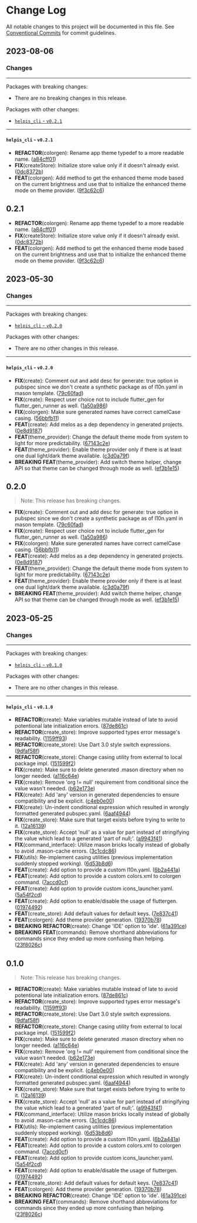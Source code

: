 # Change Log

All notable changes to this project will be documented in this file.
See [Conventional Commits](https://conventionalcommits.org) for commit guidelines.

## 2023-08-06

### Changes

---

Packages with breaking changes:

 - There are no breaking changes in this release.

Packages with other changes:

 - [`helpis_cli` - `v0.2.1`](#helpis_cli---v021)

---

#### `helpis_cli` - `v0.2.1`

 - **REFACTOR**(colorgen): Rename app theme typedef to a more readable name. ([a84cff01](https://github.com/helpisdev/helpis_cli.git/commit/a84cff01c620eb5495447125c93040c9f6e3ae15))
 - **FIX**(createStore): Initialize store value only if it doesn't already exist. ([0dc8372b](https://github.com/helpisdev/helpis_cli.git/commit/0dc8372b36c47981171a9ecbd0995fdedc65bfb7))
 - **FEAT**(colorgen): Add method to get the enhanced theme mode based on the current brightness and use that to initialize the enhanced theme mode on theme provider. ([9f3c62c6](https://github.com/helpisdev/helpis_cli.git/commit/9f3c62c637fc600de8abd06036c584a275922a78))

## 0.2.1

 - **REFACTOR**(colorgen): Rename app theme typedef to a more readable name. ([a84cff01](https://github.com/helpisdev/helpis_cli.git/commit/a84cff01c620eb5495447125c93040c9f6e3ae15))
 - **FIX**(createStore): Initialize store value only if it doesn't already exist. ([0dc8372b](https://github.com/helpisdev/helpis_cli.git/commit/0dc8372b36c47981171a9ecbd0995fdedc65bfb7))
 - **FEAT**(colorgen): Add method to get the enhanced theme mode based on the current brightness and use that to initialize the enhanced theme mode on theme provider. ([9f3c62c6](https://github.com/helpisdev/helpis_cli.git/commit/9f3c62c637fc600de8abd06036c584a275922a78))


## 2023-05-30

### Changes

---

Packages with breaking changes:

 - [`helpis_cli` - `v0.2.0`](#helpis_cli---v020)

Packages with other changes:

 - There are no other changes in this release.

---

#### `helpis_cli` - `v0.2.0`

 - **FIX**(create): Comment out and add desc for generate: true option in pubspec since we don't create a synthetic package as of l10n.yaml in mason template. ([79c60fad](https://github.com/helpisdev/helpis_cli.git/commit/79c60fad3e3000eb0e35e0208e08372502939036))
 - **FIX**(create): Respect user choice not to include flutter_gen for flutter_gen_runner as well. ([1a50a986](https://github.com/helpisdev/helpis_cli.git/commit/1a50a9861cee74262ef0f8c3d320e23abb35ddc1))
 - **FIX**(colorgen): Make sure generated names have correct camelCase casing. ([56bbfb11](https://github.com/helpisdev/helpis_cli.git/commit/56bbfb11e705a8ad9d736f703077683b48457a87))
 - **FEAT**(create): Add melos as a dep dependency in generated projects. ([0e8d9187](https://github.com/helpisdev/helpis_cli.git/commit/0e8d9187e54be4dcb8e5b5fa2031e0b9cd52d546))
 - **FEAT**(theme_provider): Change the default theme mode from system to light for more predictability. ([67143c2e](https://github.com/helpisdev/helpis_cli.git/commit/67143c2e3dcd236249f1baab3ab4e8e581e6f9c7))
 - **FEAT**(theme_provider): Enable theme provider only if there is at least one dual light/dark theme available. ([c3d0a79f](https://github.com/helpisdev/helpis_cli.git/commit/c3d0a79f6ce028263978d8ecb5aba19e6fbc4ec3))
 - **BREAKING** **FEAT**(theme_provider): Add switch theme helper, change API so that theme can be changed through mode as well. ([ef3b1e15](https://github.com/helpisdev/helpis_cli.git/commit/ef3b1e15e9b75551eb43c50053746a5e9f297075))

## 0.2.0

> Note: This release has breaking changes.

 - **FIX**(create): Comment out and add desc for generate: true option in pubspec since we don't create a synthetic package as of l10n.yaml in mason template. ([79c60fad](https://github.com/helpisdev/helpis_cli.git/commit/79c60fad3e3000eb0e35e0208e08372502939036))
 - **FIX**(create): Respect user choice not to include flutter_gen for flutter_gen_runner as well. ([1a50a986](https://github.com/helpisdev/helpis_cli.git/commit/1a50a9861cee74262ef0f8c3d320e23abb35ddc1))
 - **FIX**(colorgen): Make sure generated names have correct camelCase casing. ([56bbfb11](https://github.com/helpisdev/helpis_cli.git/commit/56bbfb11e705a8ad9d736f703077683b48457a87))
 - **FEAT**(create): Add melos as a dep dependency in generated projects. ([0e8d9187](https://github.com/helpisdev/helpis_cli.git/commit/0e8d9187e54be4dcb8e5b5fa2031e0b9cd52d546))
 - **FEAT**(theme_provider): Change the default theme mode from system to light for more predictability. ([67143c2e](https://github.com/helpisdev/helpis_cli.git/commit/67143c2e3dcd236249f1baab3ab4e8e581e6f9c7))
 - **FEAT**(theme_provider): Enable theme provider only if there is at least one dual light/dark theme available. ([c3d0a79f](https://github.com/helpisdev/helpis_cli.git/commit/c3d0a79f6ce028263978d8ecb5aba19e6fbc4ec3))
 - **BREAKING** **FEAT**(theme_provider): Add switch theme helper, change API so that theme can be changed through mode as well. ([ef3b1e15](https://github.com/helpisdev/helpis_cli.git/commit/ef3b1e15e9b75551eb43c50053746a5e9f297075))


## 2023-05-25

### Changes

---

Packages with breaking changes:

 - [`helpis_cli` - `v0.1.0`](#helpis_cli---v010)

Packages with other changes:

 - There are no other changes in this release.

---

#### `helpis_cli` - `v0.1.0`

 - **REFACTOR**(create): Make variables mutable instead of late to avoid potentional late initialization errors. ([87de861c](https://github.com/helpisdev/helpis_cli.git/commit/87de861c3ba1b4789eac75b9d2fa5bc73b4123c6))
 - **REFACTOR**(create_store): Improve supported types error message's readability. ([1159ff93](https://github.com/helpisdev/helpis_cli.git/commit/1159ff93db120cd9f1e20ec5e5473dfb81ae1d09))
 - **REFACTOR**(create_store): Use Dart 3.0 style switch expressions. ([9dfaf58f](https://github.com/helpisdev/helpis_cli.git/commit/9dfaf58fb3de4fb0609b585433e1d6ed551afe7a))
 - **REFACTOR**(create_store): Change casing utility from external to local package impl. ([151599f2](https://github.com/helpisdev/helpis_cli.git/commit/151599f26511a5a0e63f9a402fffe6da05277293))
 - **FIX**(create): Make sure to delete generated .mason directory when no longer needed. ([a116c64e](https://github.com/helpisdev/helpis_cli.git/commit/a116c64ec4d75e97a8cf57943e584c778c08d982))
 - **FIX**(create): Remove 'org != null' requirement from conditional since the value wasn't needed. ([b62e173e](https://github.com/helpisdev/helpis_cli.git/commit/b62e173e9beb3566077fc69664711d6ea47ea084))
 - **FIX**(create): Add 'any' version in generated dependencies to ensure compatibility and be explicit. ([c4eb0e00](https://github.com/helpisdev/helpis_cli.git/commit/c4eb0e003263df997c03c2cbb97a2e2b7da0d8b5))
 - **FIX**(create): Un-indent conditional expression which resulted in wrongly formatted generated pubspec.yaml. ([6aaf4944](https://github.com/helpisdev/helpis_cli.git/commit/6aaf4944c9e16da3ddff381e781e26f4823082a5))
 - **FIX**(create_store): Make sure that target exists before trying to write to it. ([12a16139](https://github.com/helpisdev/helpis_cli.git/commit/12a16139d039ac83109f52cc981006c817b54e01))
 - **FIX**(create_store): Accept 'null' as a value for part instead of stringifying the value which lead to a generated 'part of null;'. ([a9943f41](https://github.com/helpisdev/helpis_cli.git/commit/a9943f419df7cb5b3b1decfa94858632107f035f))
 - **FIX**(command_interface): Utilize mason bricks locally instead of globally to avoid .mason-cache errors. ([3c1cdc86](https://github.com/helpisdev/helpis_cli.git/commit/3c1cdc86cb8c30fc3aeb5ba8ed336fc402cf0678))
 - **FIX**(utils): Re-implement casing utilities (previous implementation suddenly stopped working). ([6d53b8d6](https://github.com/helpisdev/helpis_cli.git/commit/6d53b8d6d4bd963657cda24a160f0bbcc665eb5d))
 - **FEAT**(create): Add option to provide a custom l10n.yaml. ([6b2a441a](https://github.com/helpisdev/helpis_cli.git/commit/6b2a441ae7ca78160d4205e8e17b8a85aa2e8457))
 - **FEAT**(create): Add option to provide a custom colors.xml to colorgen command. ([7accd0cf](https://github.com/helpisdev/helpis_cli.git/commit/7accd0cf967622312c39e25abe6df3387833701e))
 - **FEAT**(create): Add option to provide custom icons_launcher.yaml. ([5a54f2cd](https://github.com/helpisdev/helpis_cli.git/commit/5a54f2cd4ed199a5737ad42331502ba9877b7288))
 - **FEAT**(create): Add option to enable/disable the usage of fluttergen. ([01974492](https://github.com/helpisdev/helpis_cli.git/commit/01974492abf66975ccef2fe123681a26721a53bc))
 - **FEAT**(create_store): Add default values for default keys. ([7e837c41](https://github.com/helpisdev/helpis_cli.git/commit/7e837c41dbea4018c3bdf60214bfc277e4df0b48))
 - **FEAT**(colorgen): Add theme provider generation. ([19370b78](https://github.com/helpisdev/helpis_cli.git/commit/19370b78f40fa9df4a240a43ecba65e9230fd78b))
 - **BREAKING** **REFACTOR**(create): Change 'IDE' option to 'ide'. ([61a391ce](https://github.com/helpisdev/helpis_cli.git/commit/61a391ce737791bbf9f3e827ea2dba3d994cf978))
 - **BREAKING** **FEAT**(commands): Remove shorthand abbreviations for commands since they ended up more confusing than helping. ([23f8026c](https://github.com/helpisdev/helpis_cli.git/commit/23f8026c158a9615346e7d22babaf12a615bd19d))

## 0.1.0

> Note: This release has breaking changes.

 - **REFACTOR**(create): Make variables mutable instead of late to avoid potentional late initialization errors. ([87de861c](https://github.com/helpisdev/helpis_cli.git/commit/87de861c3ba1b4789eac75b9d2fa5bc73b4123c6))
 - **REFACTOR**(create_store): Improve supported types error message's readability. ([1159ff93](https://github.com/helpisdev/helpis_cli.git/commit/1159ff93db120cd9f1e20ec5e5473dfb81ae1d09))
 - **REFACTOR**(create_store): Use Dart 3.0 style switch expressions. ([9dfaf58f](https://github.com/helpisdev/helpis_cli.git/commit/9dfaf58fb3de4fb0609b585433e1d6ed551afe7a))
 - **REFACTOR**(create_store): Change casing utility from external to local package impl. ([151599f2](https://github.com/helpisdev/helpis_cli.git/commit/151599f26511a5a0e63f9a402fffe6da05277293))
 - **FIX**(create): Make sure to delete generated .mason directory when no longer needed. ([a116c64e](https://github.com/helpisdev/helpis_cli.git/commit/a116c64ec4d75e97a8cf57943e584c778c08d982))
 - **FIX**(create): Remove 'org != null' requirement from conditional since the value wasn't needed. ([b62e173e](https://github.com/helpisdev/helpis_cli.git/commit/b62e173e9beb3566077fc69664711d6ea47ea084))
 - **FIX**(create): Add 'any' version in generated dependencies to ensure compatibility and be explicit. ([c4eb0e00](https://github.com/helpisdev/helpis_cli.git/commit/c4eb0e003263df997c03c2cbb97a2e2b7da0d8b5))
 - **FIX**(create): Un-indent conditional expression which resulted in wrongly formatted generated pubspec.yaml. ([6aaf4944](https://github.com/helpisdev/helpis_cli.git/commit/6aaf4944c9e16da3ddff381e781e26f4823082a5))
 - **FIX**(create_store): Make sure that target exists before trying to write to it. ([12a16139](https://github.com/helpisdev/helpis_cli.git/commit/12a16139d039ac83109f52cc981006c817b54e01))
 - **FIX**(create_store): Accept 'null' as a value for part instead of stringifying the value which lead to a generated 'part of null;'. ([a9943f41](https://github.com/helpisdev/helpis_cli.git/commit/a9943f419df7cb5b3b1decfa94858632107f035f))
 - **FIX**(command_interface): Utilize mason bricks locally instead of globally to avoid .mason-cache errors. ([3c1cdc86](https://github.com/helpisdev/helpis_cli.git/commit/3c1cdc86cb8c30fc3aeb5ba8ed336fc402cf0678))
 - **FIX**(utils): Re-implement casing utilities (previous implementation suddenly stopped working). ([6d53b8d6](https://github.com/helpisdev/helpis_cli.git/commit/6d53b8d6d4bd963657cda24a160f0bbcc665eb5d))
 - **FEAT**(create): Add option to provide a custom l10n.yaml. ([6b2a441a](https://github.com/helpisdev/helpis_cli.git/commit/6b2a441ae7ca78160d4205e8e17b8a85aa2e8457))
 - **FEAT**(create): Add option to provide a custom colors.xml to colorgen command. ([7accd0cf](https://github.com/helpisdev/helpis_cli.git/commit/7accd0cf967622312c39e25abe6df3387833701e))
 - **FEAT**(create): Add option to provide custom icons_launcher.yaml. ([5a54f2cd](https://github.com/helpisdev/helpis_cli.git/commit/5a54f2cd4ed199a5737ad42331502ba9877b7288))
 - **FEAT**(create): Add option to enable/disable the usage of fluttergen. ([01974492](https://github.com/helpisdev/helpis_cli.git/commit/01974492abf66975ccef2fe123681a26721a53bc))
 - **FEAT**(create_store): Add default values for default keys. ([7e837c41](https://github.com/helpisdev/helpis_cli.git/commit/7e837c41dbea4018c3bdf60214bfc277e4df0b48))
 - **FEAT**(colorgen): Add theme provider generation. ([19370b78](https://github.com/helpisdev/helpis_cli.git/commit/19370b78f40fa9df4a240a43ecba65e9230fd78b))
 - **BREAKING** **REFACTOR**(create): Change 'IDE' option to 'ide'. ([61a391ce](https://github.com/helpisdev/helpis_cli.git/commit/61a391ce737791bbf9f3e827ea2dba3d994cf978))
 - **BREAKING** **FEAT**(commands): Remove shorthand abbreviations for commands since they ended up more confusing than helping. ([23f8026c](https://github.com/helpisdev/helpis_cli.git/commit/23f8026c158a9615346e7d22babaf12a615bd19d))

